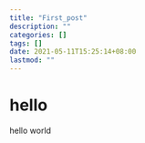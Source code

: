 ```yaml
---
title: "First_post"
description: ""
categories: []
tags: []
date: 2021-05-11T15:25:14+08:00
lastmod: ""
---
```

# hello
hello world
